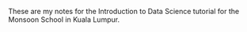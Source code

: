 These are my notes for the Introduction to Data Science tutorial for the Monsoon School in Kuala Lumpur.
